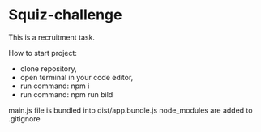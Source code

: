 # Squiz-challenge

This is a recruitment task.

How to start project:

- clone repository,
- open terminal in your code editor,
- run command: npm i
- run command: npm run bild

main.js file is bundled into dist/app.bundle.js
node_modules are added to .gitignore
